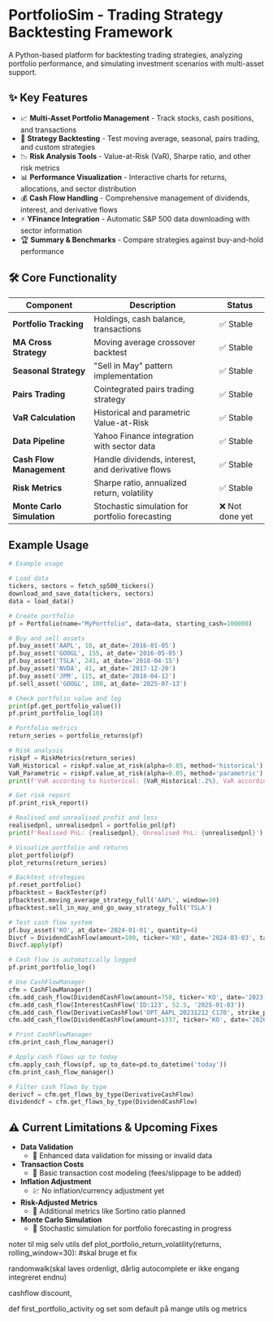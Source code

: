 # PortfolioSim - Trading Strategy Backtesting Framework
A Python-based platform for backtesting trading strategies, analyzing portfolio performance, and simulating investment scenarios with multi-asset support.

## ✨ Key Features

- 📈 **Multi-Asset Portfolio Management** - Track stocks, cash positions, and transactions  
- 🤖 **Strategy Backtesting** - Test moving average, seasonal, pairs trading, and custom strategies  
- 📉 **Risk Analysis Tools** - Value-at-Risk (VaR), Sharpe ratio, and other risk metrics  
- 📊 **Performance Visualization** - Interactive charts for returns, allocations, and sector distribution  
- 💰 **Cash Flow Handling** - Comprehensive management of dividends, interest, and derivative flows  
- ⚡ **YFinance Integration** - Automatic S&P 500 data downloading with sector information  
- 🏆 **Summary & Benchmarks** - Compare strategies against buy-and-hold performance  

## 🛠 Core Functionality

| Component                | Description                                        | Status       |
|--------------------------|----------------------------------------------------|--------------|
| **Portfolio Tracking**   | Holdings, cash balance, transactions               | ✅ Stable     |
| **MA Cross Strategy**    | Moving average crossover backtest                  | ✅ Stable     |
| **Seasonal Strategy**    | "Sell in May" pattern implementation               | ✅ Stable     |
| **Pairs Trading**        | Cointegrated pairs trading strategy                | ✅ Stable     |
| **VaR Calculation**      | Historical and parametric Value-at-Risk            | ✅ Stable     |
| **Data Pipeline**        | Yahoo Finance integration with sector data         | ✅ Stable     |
| **Cash Flow Management** | Handle dividends, interest, and derivative flows   | ✅ Stable     |
| **Risk Metrics**         | Sharpe ratio, annualized return, volatility        | ✅ Stable     |
| **Monte Carlo Simulation**| Stochastic simulation for portfolio forecasting    | ❌ Not done yet |

## Example Usage

```python
# Example usage

# Load data
tickers, sectors = fetch_sp500_tickers()
download_and_save_data(tickers, sectors)
data = load_data()

# Create portfolio
pf = Portfolio(name="MyPortfolio", data=data, starting_cash=100000)

# Buy and sell assets
pf.buy_asset('AAPL', 10, at_date='2016-01-05')
pf.buy_asset('GOOGL', 155, at_date='2016-05-05')
pf.buy_asset('TSLA', 241, at_date='2018-04-15')
pf.buy_asset('NVDA', 41, at_date='2017-12-20')
pf.buy_asset('JPM', 115, at_date='2018-04-12')
pf.sell_asset('GOOGL', 100, at_date='2025-07-13')

# Check portfolio value and log
print(pf.get_portfolio_value())
pf.print_portfolio_log(10)

# Portfolio metrics
return_series = portfolio_returns(pf)

# Risk analysis
riskpf = RiskMetrics(return_series)
VaR_Historical = riskpf.value_at_risk(alpha=0.05, method='historical')
VaR_Parametric = riskpf.value_at_risk(alpha=0.05, method='parametric')
print(f'VaR according to historical: {VaR_Historical:.2%}, VaR according to parametric: {VaR_Parametric:.2%}')

# Get risk report
pf.print_risk_report()

# Realised and unrealised profit and loss
realisedpnl, unrealisedpnl = portfolio_pnl(pf)
print(f'Realised PnL: {realisedpnl}, Unrealised PnL: {unrealisedpnl}')

# Visualize portfolio and returns
plot_portfolio(pf)
plot_returns(return_series)

# Backtest strategies
pf.reset_portfolio()
pfbacktest = BackTester(pf)
pfbacktest.moving_average_strategy_full('AAPL', window=30)
pfbacktest.sell_in_may_and_go_away_strategy_full('TSLA')

# Test cash flow system
pf.buy_asset('KO', at_date='2024-01-01', quantity=4)
Divcf = DividendCashFlow(amount=100, ticker='KO', date='2024-03-03', tax_rate=0.27)
Divcf.apply(pf)

# Cash flow is automatically logged
pf.print_portfolio_log()

# Use CashFlowManager
cfm = CashFlowManager()
cfm.add_cash_flow(DividendCashFlow(amount=750, ticker='KO', date='2023-03-03', tax_rate=0.27))
cfm.add_cash_flow(InterestCashFlow('ID:123', 52.5, '2025-01-03'))
cfm.add_cash_flow(DerivativeCashFlow('OPT_AAPL_20231212_C170', strike_price=170, amount=5734, date='2023-12-12'))
cfm.add_cash_flow(DividendCashFlow(amount=1337, ticker='KO', date='2026-03-03', tax_rate=0.27))

# Print CashFlowManager
cfm.print_cash_flow_manager()

# Apply cash flows up to today
cfm.apply_cash_flows(pf, up_to_date=pd.to_datetime('today'))
cfm.print_cash_flow_manager()

# Filter cash flows by type
derivcf = cfm.get_flows_by_type(DerivativeCashFlow)
dividendcf = cfm.get_flows_by_type(DividendCashFlow)
```

## ⚠️ Current Limitations & Upcoming Fixes

- **Data Validation**         
  - 🧩 Enhanced data validation for missing or invalid data  
- **Transaction Costs**          
  - 💸 Basic transaction cost modeling (fees/slippage to be added)  
- **Inflation Adjustment**   
  - 💹 No inflation/currency adjustment yet  
- **Risk-Adjusted Metrics**           
  - 📐 Additional metrics like Sortino ratio planned  
- **Monte Carlo Simulation**  
  - 🎲 Stochastic simulation for portfolio forecasting in progress




noter til mig selv
utils
def plot_portfolio_return_volatility(returns, rolling_window=30):
    #skal bruge et fix

randomwalk(skal laves ordenligt, dårlig autocomplete er ikke engang integreret endnu)

cashflow discount, 

def first_portfolio_activity og set som default på mange utils og metrics

